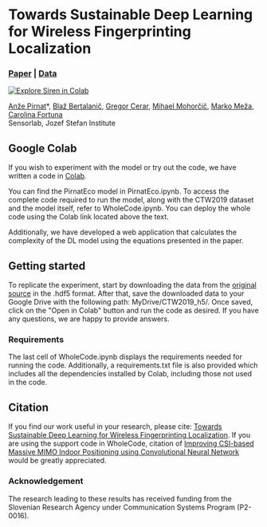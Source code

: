 # Towards Sustainable Deep Learning for Wireless Fingerprinting Localization

### [Paper](https://ieeexplore.ieee.org/document/9838464) | [Data](https://data.ieeemlc.org/Ds1Detail)

[![Explore Siren in Colab](https://colab.research.google.com/assets/colab-badge.svg)](https://colab.research.google.com/github/anzepirnat/PirnatEco/blob/main/WholeCode.ipynb)<br>

[Anže Pirnat](https://sensorlab.ijs.si/people/apirnat/)\*,
[Blaž Bertalanič](https://sensorlab.ijs.si/people/bbertalanic/)\,
[Gregor Cerar](https://sensorlab.ijs.si/people/gcerar/),
[Mihael Mohorčič](https://sensorlab.ijs.si/people/mmohorcic/),
[Marko Meža](https://www.fe.uni-lj.si/o_fakulteti/imenik_zaposlenih/po_abecedi/199/),
[Carolina Fortuna](https://sensorlab.ijs.si/people/cfortuna/)<br>
Sensorlab, Jozef Stefan Institute

## Google Colab
If you wish to experiment with the model or try out the code, we have written a code in [Colab](https://colab.research.google.com/github/anzepirnat/PirnatEco/blob/main/WholeCode.ipynb). 

You can find the PirnatEco model in PirnatEco.ipynb. To access the complete code required to run the model, along with the CTW2019 dataset and the model itself, refer to WholeCode.ipynb. You can deploy the whole code using the Colab link located above the text.

Additionally, we have developed a web application that calculates the complexity of the DL model using the equations presented in the paper.

## Getting started
To replicate the experiment, start by downloading the data from the [original source](https://data.ieeemlc.org/Ds1Detail) in the .hdf5 format. After that, save the downloaded data to your Google Drive with the following path: MyDrive/CTW2019_h5/. Once saved, click on the "Open in Colab" button and run the code as desired. If you have any questions, we are happy to provide answers.


### Requirements
The last cell of WholeCode.ipynb displays the requirements needed for running the code. Additionally, a requirements.txt file is also provided which includes all the dependencies installed by Colab, including those not used in the code.

## Citation

If you find our work useful in your research, please cite: [Towards Sustainable Deep Learning for Wireless Fingerprinting Localization](https://ieeexplore.ieee.org/document/9838464).
If you are using the support code in WholeCode, citation of [Improving CSI-based Massive MIMO Indoor Positioning using Convolutional Neural Network](https://arxiv.org/abs/2102.03130) would be greatly appreciated.

### Acknowledgement

The research leading to these results has received funding from the Slovenian Research Agency under Communication Systems Program (P2-0016).
